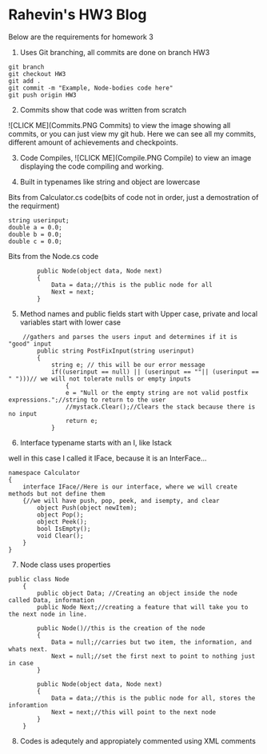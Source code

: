 # Rahevin's HW3 Blog

Below are the requirements for homework 3

1.  Uses Git branching, all commits are done on branch HW3
```
git branch
git checkout HW3
git add .
git commit -m "Example, Node-bodies code here"
git push origin HW3
```

2.  Commits show that code was written from scratch

![CLICK ME](Commits.PNG Commits) to view the image showing all commits, or you can just view my git hub. Here we can see all my commits, different amount of achievements and checkpoints. 

3.  Code Compiles,
![CLICK ME](Compile.PNG Compile) to view an image displaying the code compiling and working.

4.  Built in typenames like string and object are lowercase

Bits from Calculator.cs code(bits of code not in order, just a demostration of the requirment)
```
string userinput;
double a = 0.0;
double b = 0.0;
double c = 0.0;
```

Bits from the Node.cs code
```
        public Node(object data, Node next)
        {
            Data = data;//this is the public node for all
            Next = next;
        }
```
5.  Method names and public fields start with Upper case, private and local variables start with lower case
```
    //gathers and parses the users input and determines if it is "good" input 
        public string PostFixInput(string userinput)
        {
            string e; // this will be our error message
            if((userinput == null) || (userinput == ""|| (userinput == " ")))// we will not tolerate nulls or empty inputs
                {
                e = "Null or the empty string are not valid postfix expressions.";//string to return to the user
                //mystack.Clear();//Clears the stack because there is no input
                return e;
            }
```
6.  Interface typename starts with an I, like Istack

well in this case I called it
IFace, because it is an InterFace...
```
namespace Calculator
{
    interface IFace//Here is our interface, where we will create methods but not define them
    {//we will have push, pop, peek, and isempty, and clear
        object Push(object newItem);
        object Pop();
        object Peek();
        bool IsEmpty();
        void Clear();
    }
}
```
7.  Node class uses properties
```
public class Node
    {
        public object Data; //Creating an object inside the node called Data, information
        public Node Next;//creating a feature that will take you to the next node in line.

        public Node()//this is the creation of the node
        {
            Data = null;//carries but two item, the information, and whats next.
            Next = null;//set the first next to point to nothing just in case
        }

        public Node(object data, Node next)
        {
            Data = data;//this is the public node for all, stores the inforamtion
            Next = next;//this will point to the next node
        }
    }
```

8.  Codes is adequtely and appropiately commented using XML comments

